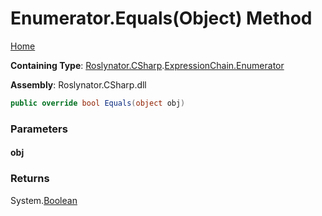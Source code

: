 <a name="_top"></a>

# Enumerator\.Equals\(Object\) Method

[Home](../../../../../README.md#_top)

**Containing Type**: [Roslynator.CSharp](../../../README.md#_top)\.[ExpressionChain.Enumerator](../README.md#_top)

**Assembly**: Roslynator\.CSharp\.dll

```csharp
public override bool Equals(object obj)
```

### Parameters

#### obj

### Returns

System\.[Boolean](https://docs.microsoft.com/en-us/dotnet/api/system.boolean)


